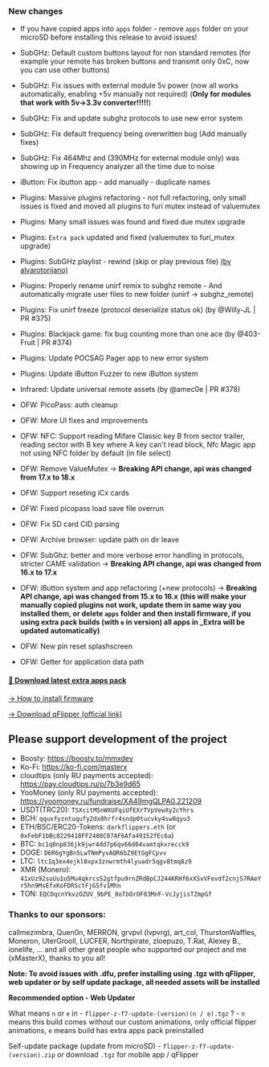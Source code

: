 ### New changes
* If you have copied apps into `apps` folder - remove `apps` folder on your microSD before installing this release to avoid issues!
* SubGHz: Default custom buttons layout for non standard remotes (for example your remote has broken buttons and transmit only 0xC, now you can use other buttons)
* SubGHz: Fix issues with external module 5v power (now all works automatically, enabling +5v manually not required) (**Only for modules that work with 5v->3.3v converter!!!!!**)
* SubGHz: Fix and update subghz protocols to use new error system
* SubGHz: Fix default frequency being overwritten bug (Add manually fixes)
* SubGHz: Fix 464Mhz and (390MHz for external module only) was showing up in Frequency analyzer all the time due to noise
* iButton: Fix ibutton app - add manually - duplicate names
* Plugins: Massive plugins refactoring - not full refactoring, only small issues is fixed and moved all plugins to furi mutex instead of valuemutex
* Plugins: Many small issues was found and fixed due mutex upgrade
* Plugins: `Extra pack` updated and fixed (valuemutex to furi_mutex upgrade)
* Plugins: SubGHz playlist - rewind (skip or play previous file) [(by alvarotorijano)](https://github.com/alvarotorijano/playListMod/blob/main/playlistMod.c)
* Plugins: Properly rename unirf remix to subghz remote - And automatically migrate user files to new folder (unirf -> subghz_remote)
* Plugins: Fix unirf freeze (protocol deserialize status ok) (by @Willy-JL | PR #375)
* Plugins: Blackjack game: fix bug counting more than one ace (by @403-Fruit | PR #374)
* Plugins: Update POCSAG Pager app to new error system
* Plugins: Update iButton Fuzzer to new iButton system
* Infrared: Update universal remote assets (by @amec0e | PR #378)
* OFW: PicoPass: auth cleanup
* OFW: More UI fixes and improvements
* OFW: NFC: Support reading Mifare Classic key B from sector trailer, reading sector with B key where A key can't read block,  Nfc Magic app not using NFC folder by default (in file select) 
* OFW: Remove ValueMutex -> **Breaking API change, api was changed from 17.x to 18.x** 
* OFW: Support reseting iCx cards
* OFW: Fixed picopass load save file overrun
* OFW: Fix SD card CID parsing
* OFW: Archive browser: update path on dir leave 
* OFW: SubGhz: better and more verbose error handling in protocols, stricter CAME validation -> **Breaking API change, api was changed from 16.x to 17.x** 
* OFW: iButton system and app refactoring (+new protocols) -> **Breaking API change, api was changed from 15.x to 16.x** 
**(this will make your manually copied plugins not work, update them in same way you installed them, or delete `apps` folder and then install firmware, if you using extra pack builds (with `e` in version) all apps in _Extra will be updated automatically)**

* OFW: New pin reset splashscreen
* OFW: Getter for application data path

#### [🎲 Download latest extra apps pack](https://github.com/xMasterX/unleashed-extra-pack/archive/refs/heads/main.zip)

[-> How to install firmware](https://github.com/DarkFlippers/unleashed-firmware/blob/dev/documentation/HowToInstall.md)

[-> Download qFlipper (official link)](https://flipperzero.one/update)

## Please support development of the project
* Boosty: https://boosty.to/mmxdev
* Ko-Fi: https://ko-fi.com/masterx
* cloudtips (only RU payments accepted): https://pay.cloudtips.ru/p/7b3e9d65
* YooMoney (only RU payments accepted): https://yoomoney.ru/fundraise/XA49mgQLPA0.221209
* USDT(TRC20): `TSXcitMSnWXUFqiUfEXrTVpVewXy2cYhrs`
* BCH: `qquxfyzntuqufy2dx0hrfr4sndp0tucvky4sw8qyu3`
* ETH/BSC/ERC20-Tokens: `darkflippers.eth` (or `0xFebF1bBc8229418FF2408C07AF6Afa49152fEc6a`)
* BTC: `bc1q0np836jk9jwr4dd7p6qv66d04vamtqkxrecck9`
* DOGE: `D6R6gYgBn5LwTNmPyvAQR6bZ9EtGgFCpvv`
* LTC: `ltc1q3ex4ejkl0xpx3znwrmth4lyuadr5qgv8tmq8z9`
* XMR (Monero): `41xUz92suUu1u5Mu4qkrcs52gtfpu9rnZRdBpCJ244KRHf6xXSvVFevdf2cnjS7RAeYr5hn9MsEfxKoFDRSctFjG5fv1Mhn`
* TON: `EQCOqcnYkvzOZUV_9bPE_8oTbOrOF03MnF-VcJyjisTZmpGf`

### Thanks to our sponsors:
callmezimbra, Quen0n, MERRON, grvpvl (lvpvrg), art_col, ThurstonWaffles, Moneron, UterGrooll, LUCFER, Northpirate, zloepuzo, T.Rat, Alexey B., ionelife, ...
and all other great people who supported our project and me (xMasterX), thanks to you all!

**Note: To avoid issues with .dfu, prefer installing using .tgz with qFlipper, web updater or by self update package, all needed assets will be installed**

**Recommended option - Web Updater**

What means `n` or `e` in - `flipper-z-f7-update-(version)(n / e).tgz` ? - `n` means this build comes without our custom animations, only official flipper animations, 
`e` means build has extra apps pack preinstalled

Self-update package (update from microSD) - `flipper-z-f7-update-(version).zip` or download `.tgz` for mobile app / qFlipper


